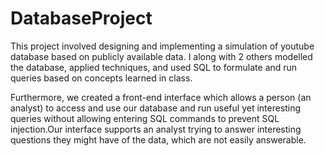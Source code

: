 # DatabaseProject
This project involved designing and implementing a simulation of youtube database based on publicly available data. I along with 2 others modelled the database, applied techniques, and used SQL to formulate and run queries based on concepts learned in class.

Furthermore, we created a front-end interface which allows a person (an analyst) to access and use  our database and run useful yet interesting queries without allowing entering SQL commands to prevent SQL injection.Our interface supports an analyst trying to answer interesting questions they might have of the data, which are not easily answerable. 
